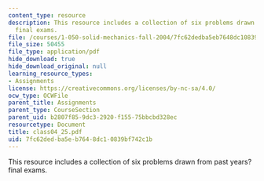 ```yaml
---
content_type: resource
description: This resource includes a collection of six problems drawn from past years?
  final exams.
file: /courses/1-050-solid-mechanics-fall-2004/7fc62dedba5eb7648dc10839bf742c1b_class04_25.pdf
file_size: 50455
file_type: application/pdf
hide_download: true
hide_download_original: null
learning_resource_types:
- Assignments
license: https://creativecommons.org/licenses/by-nc-sa/4.0/
ocw_type: OCWFile
parent_title: Assignments
parent_type: CourseSection
parent_uid: b2807f85-9dc3-2920-f155-75bbcbd328ec
resourcetype: Document
title: class04_25.pdf
uid: 7fc62ded-ba5e-b764-8dc1-0839bf742c1b
---
```

This resource includes a collection of six problems drawn from past years? final exams.
